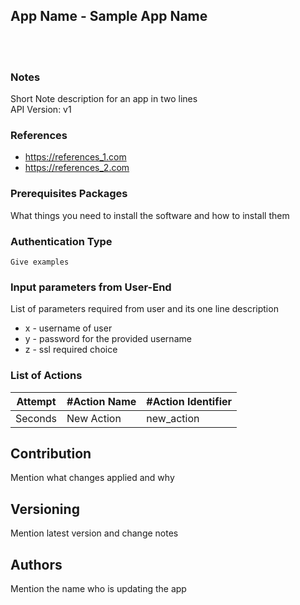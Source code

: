## App Name - Sample App Name
<br/><br/>
### Notes

Short Note description for an app in two lines<br/>
API Version: v1


### References

- https://references_1.com
- https://references_2.com

### Prerequisites Packages

What things you need to install the software and how to install them

### Authentication Type

```
Give examples
```

### Input parameters from User-End

List of parameters required from user and its one line description

* x - username of user
* y - password for the provided username
* z - ssl required choice 

### List of Actions

Attempt | #Action Name | #Action Identifier
--- | --- | ---
Seconds | New Action | new_action


## Contribution

Mention what changes applied and why

## Versioning

Mention latest version and change notes


## Authors

Mention the name who is updating the app

